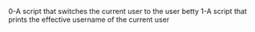 0-A script that switches the current user to the user betty
1-A script that prints the effective username of the current user
